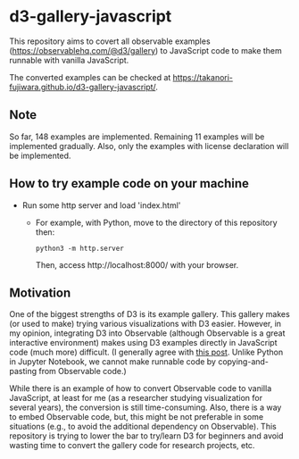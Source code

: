 # d3-gallery-javascript
This repository aims to covert all observable examples (https://observablehq.com/@d3/gallery) to JavaScript code to make them runnable with vanilla JavaScript.

The converted examples can be checked at https://takanori-fujiwara.github.io/d3-gallery-javascript/.

## Note
So far, 148 examples are implemented. Remaining 11 examples will be implemented gradually.
Also, only the examples with license declaration will be implemented.

## How to try example code on your machine

* Run some http server and load 'index.html'
  - For example, with Python, move to the directory of this repository then:

    `python3 -m http.server`

    Then, access http://localhost:8000/ with your browser.

## Motivation
One of the biggest strengths of D3 is its example gallery.
This gallery makes (or used to make) trying various visualizations with D3 easier.
However, in my opinion, integrating D3 into Observable (although Observable is a great interactive environment) makes using D3 examples directly in JavaScript code (much more) difficult. (I generally agree with [this post](https://talk.observablehq.com/t/i-want-to-learn-d3-i-don-t-want-to-learn-observable-is-that-ok). Unlike Python in Jupyter Notebook, we cannot make runnable code by copying-and-pasting from Observable code.)

While there is an example of how to convert Observable code to vanilla JavaScript, at least for me (as a researcher studying visualization for several years), the conversion is still time-consuming.
Also, there is a way to embed Observable code, but, this might be not preferable in some situations (e.g., to avoid the additional dependency on Observable).
This repository is trying to lower the bar to try/learn D3 for beginners and avoid wasting time to convert the gallery code for research projects, etc.
